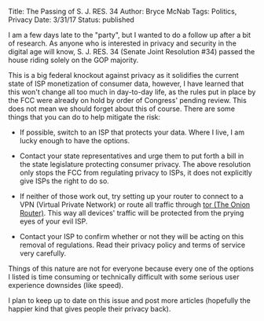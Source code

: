 Title: The Passing of S. J. RES. 34
Author: Bryce McNab
Tags: Politics, Privacy
Date: 3/31/17
Status: published

I am a few days late to the "party", but I wanted to do a follow up after a bit of research. As anyone who is interested in privacy and security in the digital age will know, S. J. RES. 34 (Senate Joint Resolution #34) passed the house riding solely on the GOP majority. 

This is a big federal knockout against privacy as it solidifies the current state of ISP monetization of consumer data, however, I have learned that this won't change all too much in day-to-day life, as the rules put in place by the FCC were already on hold by order of Congress' pending review. This does not mean we should forget about this of course. There are some things that you can do to help mitigate the risk:

+ If possible, switch to an ISP that protects your data. Where I live, I am lucky enough to have the options.

+ Contact your state representatives and urge them to put forth a bill in the state legislature protecting consumer privacy. The above resolution only stops the FCC from regulating privacy to ISPs, it does not explicitly give ISPs the right to do so.

+ If neither of those work out, try setting up your router to connect to a VPN (Virtual Private Network) or route all traffic through [tor (The Onion Router)](https://torproject.org). This way all devices' traffic will be protected from the prying eyes of your evil ISP.

+ Contact your ISP to confirm whether or not they will be acting on this removal of regulations. Read their privacy policy and terms of service very carefully.

Things of this nature are not for everyone because every one of the options I listed is time consuming or technically difficult with some serious user experience downsides (like speed).

I plan to keep up to date on this issue and post more articles (hopefully the happier kind that gives people their privacy back).
